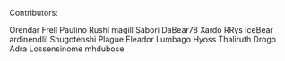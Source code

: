 Contributors:

Orendar
Frell
Paulino
Rushl
magill
Sabori
DaBear78
Xardo
RRys
IceBear
ardinendlil
Shugotenshi
Plague
Eleador
Lumbago
Hyoss
Thaliruth
Drogo
Adra
Lossensinome
mhdubose
